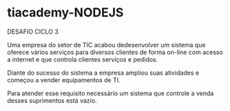 # tiacademy-NODEJS

DESAFIO CICLO 3

Uma empresa do setor de TIC acabou dedesenvolver um sistema que oferece vários serviços para diversos clientes de forma on-line com acesso a internet e que controla clientes serviços e pedidos.

Diante do sucesso do sistema a empresa ampliou suas atividades e começou a vender equipamentos de TI.

Para atender esse requisito necessário um sistema que controle a venda desses suprimentos está vazio.
